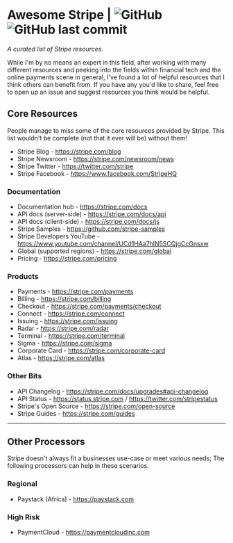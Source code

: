 # Awesome Stripe | ![GitHub](https://img.shields.io/github/license/derjyn/awesome-stripe) ![GitHub last commit](https://img.shields.io/github/last-commit/derjyn/awesome-stripe) 

*A curated list of Stripe resources.*

While I'm by no means an expert in this field, after working with many different resources and peeking into the fields within financial tech and the online payments scene in general, I've found a lot of helpful resources that I think others can benefit from. If you have any you'd like to share, feel free to open up an issue and suggest resources you think would be helpful.

## Core Resources
People manage to miss some of the core resources provided by Stripe. This list wouldn't be complete (not that it ever will be) without them!

* Stripe Blog - https://stripe.com/blog
* Stripe Newsroom - https://stripe.com/newsroom/news
* Stripe Twitter - https://twitter.com/stripe
* Stripe Facebook - https://www.facebook.com/StripeHQ

### Documentation
* Documentation hub - https://stripe.com/docs
* API docs (server-side) - https://stripe.com/docs/api
* API docs (client-side) - https://stripe.com/docs/js
* Stripe Samples - https://github.com/stripe-samples
* Stripe Developers YouTube - https://www.youtube.com/channel/UCd1HAa7hlN5SCQjgCcGnsxw
* Global (supported regions) - https://stripe.com/global
* Pricing - https://stripe.com/pricing

### Products
* Payments - https://stripe.com/payments
* Billing - https://stripe.com/billing
* Checkout - https://stripe.com/payments/checkout
* Connect - https://stripe.com/connect
* Issuing - https://stripe.com/issuing
* Radar - https://stripe.com/radar
* Terminal - https://stripe.com/terminal
* Sigma - https://stripe.com/sigma
* Corporate Card - https://stripe.com/corporate-card
* Atlas - https://stripe.com/atlas

### Other Bits
* API Changelog - https://stripe.com/docs/upgrades#api-changelog
* API Status - https://status.stripe.com / https://twitter.com/stripestatus
* Stripe's Open Source - https://stripe.com/open-source
* Stripe Guides - https://stripe.com/guides

---

## Other Processors
Stripe doesn't always fit a businesses use-case or meet various needs; The following processors can help in these scenarios.

### Regional
* Paystack (Africa) - https://paystack.com

### High Risk
* PaymentCloud - https://paymentcloudinc.com

